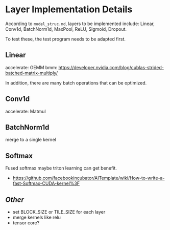 # Layer Implementation Details

According to `model_struc.md`, layers to be implemented include: Linear, Conv1d, BatchNorm1d, MaxPool, ReLU, Sigmoid, Dropout.

To test these, the test program needs to be adapted first.

## Linear
accelerate: GEMM
bmm: https://developer.nvidia.com/blog/cublas-strided-batched-matrix-multiply/

In addition, there are many batch operations that can be optimized.

## Conv1d
accelerate: Matmul

## BatchNorm1d
merge to a single kernel

## Softmax
Fused softmax
maybe triton learning can get benefit.
* https://github.com/facebookincubator/AITemplate/wiki/How-to-write-a-fast-Softmax-CUDA-kernel%3F

## *Other*
* set BLOCK_SIZE or TILE_SIZE for each layer
* merge kernels like relu
* tensor core?

